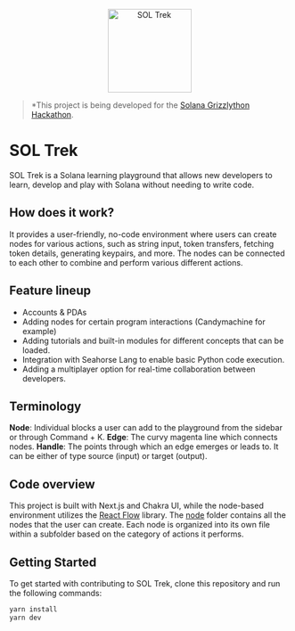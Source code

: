 <p align="center">
  <a href="https://twitter.com/soltrek_io">
    <img
      alt="SOL Trek"
      src="https://media.discordapp.net/attachments/865444983762452520/1075913428545327166/Group_72.png"
      width="150"
    />
  </a>
</p>

> *This project is being developed for the [Solana Grizzlython Hackathon](https://solana.com/grizzlython).

# SOL Trek

SOL Trek is a Solana learning playground that allows new developers to learn, develop and play with Solana without needing to write code. 

## How does it work?
It provides a user-friendly, no-code environment where users can create nodes for various actions, such as string input, token transfers, fetching token details, generating keypairs, and more. The nodes can be connected to each other to combine and perform various different actions.

## Feature lineup
- Accounts & PDAs
- Adding nodes for certain program interactions (Candymachine for example)
- Adding tutorials and built-in modules for different concepts that can be loaded.
- Integration with Seahorse Lang to enable basic Python code execution.
- Adding a multiplayer option for real-time collaboration between developers.

## Terminology
**Node**: Individual blocks a user can add to the playground from the sidebar or through Command + K.
**Edge**: The curvy magenta line which connects nodes.
**Handle**: The points through which an edge emerges or leads to. It can be either of type source (input) or target (output).

## Code overview
This project is built with Next.js and Chakra UI, while the node-based environment utilizes the [React Flow](https://reactflow.dev) library.
The [node](https://github.com/GitBolt/soltrek/tree/main/src/nodes) folder contains all the nodes that the user can create. Each node is organized into its own file within a subfolder based on the category of actions it performs.

## Getting Started
To get started with contributing to SOL Trek, clone this repository and run the following commands:

```sh
yarn install
yarn dev
```

